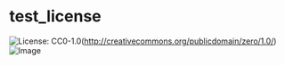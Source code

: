 # test_license
![License: CC0-1.0](https://licensebuttons.net/l/zero/1.0/80x15.png)(http://creativecommons.org/publicdomain/zero/1.0/)
![Image](https://via.placeholder.com/150)

